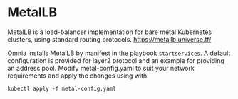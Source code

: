 # MetalLB 

MetalLB is a load-balancer implementation for bare metal Kubernetes clusters, using standard routing protocols.
https://metallb.universe.tf/

Omnia installs MetalLB by manifest in the playbook `startservices`. A default configuration is provided for layer2 protocol and an example for providing an address pool. Modify metal-config.yaml to suit your network requirements and apply the changes using with: 

``` 
kubectl apply -f metal-config.yaml
```
